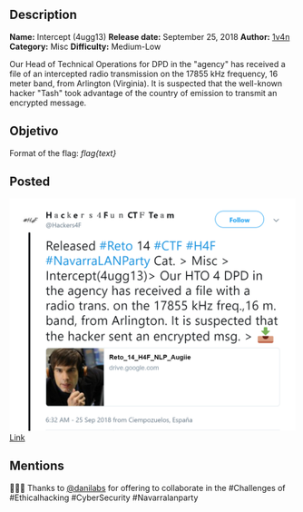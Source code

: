 ## Description

**Name:** Intercept (4ugg13)
**Release date:** September 25, 2018
**Author:** [1v4n](https://twitter.com/1r0Dm48O)
**Category:** Misc
**Difficulty:** Medium-Low

Our Head of Technical Operations for DPD in the "agency" has received a file of an intercepted radio transmission on the 17855 kHz frequency, 16 meter band, from Arlington (Virginia). It is suspected that the well-known hacker "Tash" took advantage of the country of emission to transmit an encrypted message.

## Objetivo

Format of the flag: *flag{text}*

## Posted

![hackers4fun_reto_14_post_tw](./Reto_14_tw_post.png)
[Link](https://twitter.com/Hackers4F/status/1044580319217704960)

## Mentions

👏👏👏 Thanks to [@danilabs](https://twitter.com/danilabs) for offering to collaborate in the #Challenges of #Ethicalhacking #CyberSecurity #Navarralanparty

